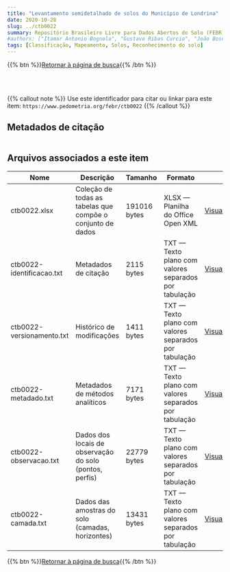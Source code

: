 ```yaml
---
title: "Levantamento semidetalhado de solos do Município de Londrina"
date: 2020-10-28
slug: ../ctb0022
summary: Repositório Brasileiro Livre para Dados Abertos do Solo (FEBR) | A febre dos dados de solo no Brasil
#authors: ["Itamar Antonio Bognola", "Gustavo Ribas Curcio", "João Bosco Vasconcellos Gomes", "João Henrique Caviglione", "Alexandre Uhlmann", "Alcides Cardoso", "Américo Pereira de Carvalho"]
tags: [Classificação, Mapeamento, Solos, Reconhecimento do solo]
---
```


<style>
div.alert > div {
    font-size: 0.8rem;
}
</style>

{{% btn %}}<a href="/febr/buscar/">Retornar à página de busca</a>{{% /btn %}}

<br>
<br>

{{% callout note %}}
Use este identificador para citar ou linkar para este item: `https://www.pedometria.org/febr/ctb0022`
{{% /callout %}}

## Metadados de citação

<table>
<!-- Fonte: https://gist.github.com/jfreels/6814721 -->
<script src="https://d3js.org/d3.v3.min.js" charset="utf-8"></script>
<script type='text/javascript' src='/febr/buscar/script.js'></script>
<script type='text/javascript'>
  d3.tsv('ctb0022-identificacao.txt',function (data) {
    var columns = ['campo', 'valor']
    tabulate(data, columns)
  })
</script>
</table>

## Arquivos associados a este item

<table style="width:100%">
  <thead>
    <tr>
      <th>Nome</th>
      <th>Descrição</th>
      <th>Tamanho</th>
      <th>Formato</th>
      <th></th>
    </tr>
  </thead>
  <tbody>
    <tr>
      <td>ctb0022.xlsx</td>
      <td>Coleção de todas as tabelas que compõe o conjunto de dados</td>
      <td>191016 bytes</td>
      <td>XLSX — Planilha do Office Open XML</td>
      <td><a href="https://cloud.utfpr.edu.br/index.php/s/Df6dhfzYJ1DDeso/download?path=%2Fctb0022&files=ctb0022.xlsx" class="btn btn-primary btn-block" role="button">Visualizar/Abrir</a></td>
    </tr>
    <tr>
      <td>ctb0022-identificacao.txt</td>
      <td>Metadados de citação</td>
      <td>2115 bytes</td>
      <td>TXT — Texto plano com valores separados por tabulação</td>
      <td><a href="https://cloud.utfpr.edu.br/index.php/s/Df6dhfzYJ1DDeso/download?path=%2Fctb0022&files=ctb0022-identificacao.txt" class="btn btn-primary btn-block" role="button">Visualizar/Abrir</a></td>
    </tr>
    <tr>
      <td>ctb0022-versionamento.txt</td>
      <td>Histórico de modificações</td>
      <td>1411 bytes</td>
      <td>TXT — Texto plano com valores separados por tabulação</td>
      <td><a href="https://cloud.utfpr.edu.br/index.php/s/Df6dhfzYJ1DDeso/download?path=%2Fctb0022&files=ctb0022-versionamento.txt" class="btn btn-primary btn-block" role="button">Visualizar/Abrir</a></td>
    </tr>
    <tr>
      <td>ctb0022-metadado.txt</td>
      <td>Metadados de métodos analíticos</td>
      <td>7171 bytes</td>
      <td>TXT — Texto plano com valores separados por tabulação</td>
      <td><a href="https://cloud.utfpr.edu.br/index.php/s/Df6dhfzYJ1DDeso/download?path=%2Fctb0022&files=ctb0022-metadado.txt" class="btn btn-primary btn-block" role="button">Visualizar/Abrir</a></td>
    </tr>
    <tr>
      <td>ctb0022-observacao.txt</td>
      <td>Dados dos locais de observação do solo (pontos, perfis)</td>
      <td>22779 bytes</td>
      <td>TXT — Texto plano com valores separados por tabulação</td>
      <td><a href="https://cloud.utfpr.edu.br/index.php/s/Df6dhfzYJ1DDeso/download?path=%2Fctb0022&files=ctb0022-observacao.txt" class="btn btn-primary btn-block" role="button">Visualizar/Abrir</a></td>
    </tr>
    <tr>
      <td>ctb0022-camada.txt</td>
      <td>Dados das amostras do solo (camadas, horizontes)</td>
      <td>13431 bytes</td>
      <td>TXT — Texto plano com valores separados por tabulação</td>
      <td><a href="https://cloud.utfpr.edu.br/index.php/s/Df6dhfzYJ1DDeso/download?path=%2Fctb0022&files=ctb0022-camada.txt" class="btn btn-primary btn-block" role="button">Visualizar/Abrir</a></td>
    </tr>
  </tbody>
</table>

{{% btn %}}<a href="/febr/buscar/">Retornar à página de busca</a>{{% /btn %}}
